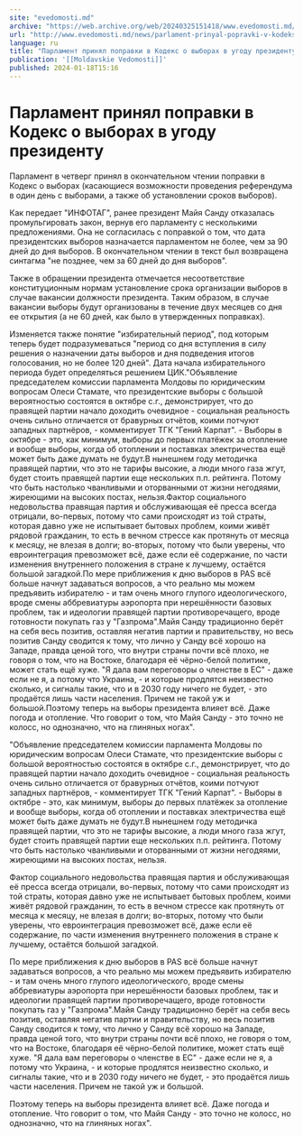 ```yaml
---
site: "evedomosti.md"
archive: "https://web.archive.org/web/20240325151418/www.evedomosti.md/news/parlament-prinyal-popravki-v-kodeks-o-vyborah-v-ugodu-prezid"
url: "http://www.evedomosti.md/news/parlament-prinyal-popravki-v-kodeks-o-vyborah-v-ugodu-prezid"
language: ru
title: "Парламент принял поправки в Кодекс о выборах в угоду президенту"
publication: '[[Moldavskie Vedomosti]]'
published: 2024-01-18T15:16
---
```


# Парламент принял поправки в Кодекс о выборах в угоду президенту

Парламент в четверг принял в окончательном чтении поправки в Кодекс о выборах (касающиеся возможности проведения референдума в один день с выборами, а также об установлении сроков выборов).

Как передает "ИНФОТАГ", ранее президент Майя Санду отказалась промульгировать закон, вернув его парламенту с несколькими предложениями. Она не согласилась с поправкой о том, что дата президентских выборов назначается парламентом не более, чем за 90 дней до дня выборов. В окончательном чтении в текст был возвращена синтагма "не позднее, чем за 60 дней до дня выборов".

Также в обращении президента отмечается несоответствие конституционным нормам установление срока организации выборов в случае вакансии должности президента. Таким образом, в случае вакансии выборы будут организованы в течение двух месяцев со дня ее открытия (а не 60 дней, как было в утвержденных поправках).

Изменяется также понятие "избирательный период", под которым теперь будет подразумеваться "период со дня вступления в силу решения о назначении даты выборов и дня подведения итогов голосования, но не более 120 дней". Дата начала избирательного периода будет определяться решением ЦИК."Объявление председателем комиссии парламента Молдовы по юридическим вопросам Олеси Стамате, что президентские выборы с большой вероятностью состоятся в октябре с.г., демонстрирует, что до правящей партии начало доходить очевидное - социальная реальность очень сильно отличается от бравурных отчётов, коими потчуют западных партнёров, - комментирует ТГК "Гений Карпат". - Выборы в октябре - это, как минимум, выборы до первых платёжек за отопление и вообще выборы, когда об отоплении и поставках электричества ещё может быть даже думать не будут.В нынешнем году методичка правящей партии, что это не тарифы высокие, а люди много газа жгут, будет стоить правящей партии еще нескольких п.п. рейтинга. Потому что быть настолько чванливыми и оторванными от жизни негодяями, жиреющими на высоких постах, нельзя.Фактор социального недовольства правящая партия и обслуживающая её пресса всегда отрицали, во-первых, потому что сами происходят из той страты, которая давно уже не испытывает бытовых проблем, коими живёт рядовой гражданин, то есть в вечном стрессе как протянуть от месяца к месяцу, не влезая в долги; во-вторых, потому что были уверены, что евроинтеграция превозможет всё, даже если её содержание, по части изменения внутреннего положения в стране к лучшему, остаётся большой загадкой.По мере приближения к дню выборов в PAS всё больше начнут задаваться вопросов, а что реально мы можем предъявить избирателю - и там очень много глупого идеологического, вроде смены аббревиатуры аэропорта при нерешённости базовых проблем, так и идеологии правящей партии противоречащего, вроде готовности покупать газ у "Газпрома".Майя Санду традиционно берёт на себя весь позитив, оставляя негатив партии и правительству, но весь позитив Санду сводится к тому, что лично у Санду всё хорошо на Западе, правда ценой того, что внутри страны почти всё плохо, не говоря о том, что на Востоке, благодаря её чёрно-белой политике, может стать ещё хуже. "Я дала вам переговоры о членстве в ЕС" - даже если не я, а потому что Украина, - и которые продлятся неизвестно сколько, и сигналы такие, что и в 2030 году ничего не будет, - это продаётся лишь части населения. Причем не такой уж и большой.Поэтому теперь на выборы президента влияет всё. Даже погода и отопление. Что говорит о том, что Майя Санду - это точно не колосс, но однозначно, что на глиняных ногах".

"Объявление председателем комиссии парламента Молдовы по юридическим вопросам Олеси Стамате, что президентские выборы с большой вероятностью состоятся в октябре с.г., демонстрирует, что до правящей партии начало доходить очевидное - социальная реальность очень сильно отличается от бравурных отчётов, коими потчуют западных партнёров, - комментирует ТГК "Гений Карпат". - Выборы в октябре - это, как минимум, выборы до первых платёжек за отопление и вообще выборы, когда об отоплении и поставках электричества ещё может быть даже думать не будут.В нынешнем году методичка правящей партии, что это не тарифы высокие, а люди много газа жгут, будет стоить правящей партии еще нескольких п.п. рейтинга. Потому что быть настолько чванливыми и оторванными от жизни негодяями, жиреющими на высоких постах, нельзя.

Фактор социального недовольства правящая партия и обслуживающая её пресса всегда отрицали, во-первых, потому что сами происходят из той страты, которая давно уже не испытывает бытовых проблем, коими живёт рядовой гражданин, то есть в вечном стрессе как протянуть от месяца к месяцу, не влезая в долги; во-вторых, потому что были уверены, что евроинтеграция превозможет всё, даже если её содержание, по части изменения внутреннего положения в стране к лучшему, остаётся большой загадкой.

По мере приближения к дню выборов в PAS всё больше начнут задаваться вопросов, а что реально мы можем предъявить избирателю - и там очень много глупого идеологического, вроде смены аббревиатуры аэропорта при нерешённости базовых проблем, так и идеологии правящей партии противоречащего, вроде готовности покупать газ у "Газпрома".Майя Санду традиционно берёт на себя весь позитив, оставляя негатив партии и правительству, но весь позитив Санду сводится к тому, что лично у Санду всё хорошо на Западе, правда ценой того, что внутри страны почти всё плохо, не говоря о том, что на Востоке, благодаря её чёрно-белой политике, может стать ещё хуже. "Я дала вам переговоры о членстве в ЕС" - даже если не я, а потому что Украина, - и которые продлятся неизвестно сколько, и сигналы такие, что и в 2030 году ничего не будет, - это продаётся лишь части населения. Причем не такой уж и большой.

Поэтому теперь на выборы президента влияет всё. Даже погода и отопление. Что говорит о том, что Майя Санду - это точно не колосс, но однозначно, что на глиняных ногах".